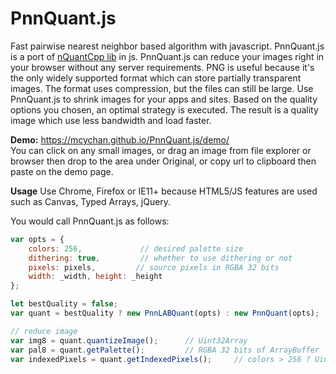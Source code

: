 # PnnQuant.js
Fast pairwise nearest neighbor based algorithm with javascript. PnnQuant.js is a port of <a href="https://github.com/mcychan/nQuantCpp">nQuantCpp lib</a> in js. PnnQuant.js can reduce your images right in your browser without any server requirements. PNG is useful because it's the only widely supported format which can store partially transparent images. The format uses compression, but the files can still be large. Use PnnQuant.js to shrink images for your apps and sites.  Based on the quality options you chosen, an optimal strategy is executed. The result is a quality image which use less bandwidth and load faster.

<b>Demo:</b> https://mcychan.github.io/PnnQuant.js/demo/ <br />
You can click on any small images, or drag an image from file explorer or browser then drop to the area under Original, or copy url to clipboard then paste on the demo page.

<b>Usage</b>
Use Chrome, Firefox or IE11+ because HTML5/JS features are used such as Canvas, Typed Arrays, jQuery.

You would call PnnQuant.js as follows:

```javascript
var opts = {
    colors: 256,             // desired palette size
    dithering: true,         // whether to use dithering or not
    pixels: pixels,         // source pixels in RGBA 32 bits
    width: _width, height: _height
};

let bestQuality = false;
var quant = bestQuality ? new PnnLABQuant(opts) : new PnnQuant(opts);

// reduce image
var img8 = quant.quantizeImage();      // Uint32Array
var pal8 = quant.getPalette();         // RGBA 32 bits of ArrayBuffer
var indexedPixels = quant.getIndexedPixels();     // colors > 256 ? Uint16Array : Uint8Array
```

